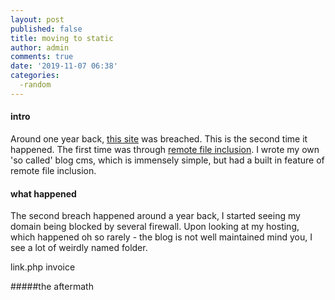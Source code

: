 ```yaml
---
layout: post
published: false
title: moving to static
author: admin
comments: true
date: '2019-11-07 06:38'
categories:
  -random
---
```

#### intro

Around one year back, [this site](aldosimon.com) was breached. This is the second time it happened. The first time was through [remote file inclusion](https://www.imperva.com/learn/application-security/rfi-remote-file-inclusion/). I wrote my own 'so called' blog cms, which is immensely simple, but had a built in feature of remote file inclusion.

#### what happened

The second breach happened around a year back, I started seeing my domain being blocked by several firewall. Upon looking at my hosting, which happened oh so rarely - the blog is not well maintained mind you, I see a lot of weirdly named folder.

link.php
invoice





#####the aftermath
